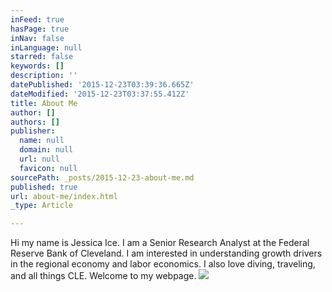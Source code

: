 ```yaml
---
inFeed: true
hasPage: true
inNav: false
inLanguage: null
starred: false
keywords: []
description: ''
datePublished: '2015-12-23T03:39:36.665Z'
dateModified: '2015-12-23T03:37:55.412Z'
title: About Me
author: []
authors: []
publisher:
  name: null
  domain: null
  url: null
  favicon: null
sourcePath: _posts/2015-12-23-about-me.md
published: true
url: about-me/index.html
_type: Article

---
```

Hi my name is Jessica Ice. I am a Senior Research Analyst at the Federal Reserve Bank of Cleveland. I am interested in understanding growth drivers in the regional economy and labor economics. I also love diving, traveling, and all things CLE. Welcome to my webpage.
![](https://the-grid-user-content.s3-us-west-2.amazonaws.com/39d9cec8-da25-4ce3-8413-1ccf88b40047.jpg)